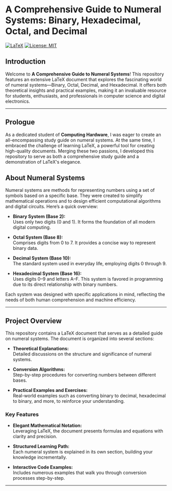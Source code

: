 # A Comprehensive Guide to Numeral Systems: Binary, Hexadecimal, Octal, and Decimal

[![LaTeX](https://img.shields.io/badge/LaTeX-2.0%20doc-008080?logo=latex)](https://github.com/your-repo)  [![License: MIT](https://img.shields.io/badge/License-MIT-blue.svg)](https://opensource.org/licenses/MIT)


## Introduction
Welcome to **A Comprehensive Guide to Numeral Systems**! This repository features an extensive LaTeX document that explores the fascinating world of numeral systems—Binary, Octal, Decimal, and Hexadecimal. It offers both theoretical insights and practical examples, making it an invaluable resource for students, enthusiasts, and professionals in computer science and digital electronics.

---

## Prologue
As a dedicated student of **Computing Hardware**, I was eager to create an all-encompassing study guide on numeral systems. At the same time, I embraced the challenge of learning LaTeX, a powerful tool for creating high-quality documents. Merging these two passions, I developed this repository to serve as both a comprehensive study guide and a demonstration of LaTeX's elegance.

## About Numeral Systems
Numeral systems are methods for representing numbers using a set of symbols based on a specific base. They were created to simplify mathematical operations and to design efficient computational algorithms and digital circuits. Here’s a quick overview:

- **Binary System (Base 2):**  
  Uses only two digits (0 and 1). It forms the foundation of all modern digital computing.
  
- **Octal System (Base 8):**  
  Comprises digits from 0 to 7. It provides a concise way to represent binary data.
  
- **Decimal System (Base 10):**  
  The standard system used in everyday life, employing digits 0 through 9.
  
- **Hexadecimal System (Base 16):**  
  Uses digits 0–9 and letters A–F. This system is favored in programming due to its direct relationship with binary numbers.

Each system was designed with specific applications in mind, reflecting the needs of both human comprehension and machine efficiency.

---

## Project Overview
This repository contains a LaTeX document that serves as a detailed guide on numeral systems. The document is organized into several sections:

- **Theoretical Explanations:**  
  Detailed discussions on the structure and significance of numeral systems.
  
- **Conversion Algorithms:**  
  Step-by-step procedures for converting numbers between different bases.
  
- **Practical Examples and Exercises:**  
  Real-world examples such as converting binary to decimal, hexadecimal to binary, and more, to reinforce your understanding.

### Key Features
- **Elegant Mathematical Notation:**  
  Leveraging LaTeX, the document presents formulas and equations with clarity and precision.
  
- **Structured Learning Path:**  
  Each numeral system is explained in its own section, building your knowledge incrementally.
  
- **Interactive Code Examples:**  
  Includes numerous examples that walk you through conversion processes step-by-step.

---



